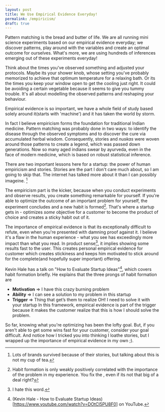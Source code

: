 ```yaml
---
layout: post
title: We Use Empirical Evidence Everyday!
permalink: /empiricism/
draft: true
---
```


Pattern matching is the bread and butter of life. We are all running mini science experiments based on our empirical evidence everyday; we discover patterns, play around with the variables and create an optimal outcome for ourselves. What's more, we are using hundreds of inferences emerging out of these experiments everyday!

Think about the times you've observed something and adjusted your protocols. Maybe its your shower knob, whose setting you've probably memorized to achieve that optimum temperature for a relaxing bath. Or its the times you keep your window open to get the cooling just right. It could be avoiding a certain vegetable because it seems to give you tummy trouble. It's all about modelling the observed patterns and reshaping your behaviour.

Empirical evidence is so important, we have a whole field of study based solely around it(starts with 'machine') and it has taken the world by storm.

In fact I believe empiricism forms the foundation for traditional Indian medicine. Pattern matching was probably done in two ways: to identify the disease through the observed symptoms and to discover the cure via accumulated herbal wisdom. Consequently, stories and *nuskas* were woven around those patterns to create a legend, which was passed down generations. Now so many aged indians swear by ayurveda, even in the face of modern medicine, which is based on robust statistical inference.

There are two important lessons here for a startup: the power of human empiricism and stories. Stories are the part I don't care much about, so I am going to skip that. The internet has talked more about it than I can possibly imageine. [^stories]

The empiricism part is the kicker, because when you conduct experiments and observe results, you create something remarkable for yourself. If you're able to optimize the outcome of an important problem for yourself, the experiment concludes and a new habit is formed[^habit]. That's where a startup gets in - optimizes *some* objective for a customer to become the product of choice and creates a sticky habit out of it. 

The importance of empirical evidence is that its exceptionally difficult to refute, even when you're presented with damning proof against it. I believe it's a flaw in the human experience - what you see has exceedingly more impact than what you read. In product sense[^prodsense], it implies showing some results fast to the user. This creates personal empirical evidence for customer which creates stickiness and keeps him motivated to stick around for the complete(and hopefully super important) offering.

Kevin Hale has a talk on "How to Evaluate Startup Ideas"[^KH], which covers habit formation briefly. He explains that the three prongs of habit formation are
- **Motivation** ⇒ I have this crazy burning problem
- **Ability** ⇒ I can see a solution to my problem in this startup
- **Trigger** ⇒ Thing that get’s them to realize OH! I need to solve it with your startup
In this framework, empirical evidence is part of the trigger because it makes the customer realize that this is how I should solve the problem.

So far, knowing what you're optimizing has been the lofty goal. But, if you aren't able to get some wins fast for your customer, consider your goal difficult. And notice how I tricked you into thinking I loathe stories, but I wrapped up the importance of empirical evidence in my own ;).

[^stories]: Lots of brands survived because of their stories, but talking about this is not my cup of tea.
[^habit]: Habit formation is only weakly positively correlated with the importance of the problem in my experience. You fix the , even if its not that big of a deal right?
[^prodsense]: I hate this word.
[^KH]: (Kevin Hale - How to Evaluate Startup Ideas)[https://www.youtube.com/watch?v=DOtCl5PU8F0] on YouTube.